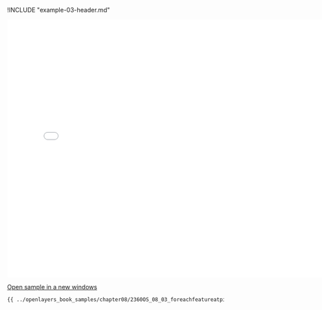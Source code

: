 
!INCLUDE "example-03-header.md"

<iframe src="../openlayers_book_samples/chapter08/2360OS_08_03_foreachfeatureatpixel.html" width="770" height="600" frameBorder="0" seamless="seamless">
</iframe>

<a href="../openlayers_book_samples/chapter08/2360OS_08_03_foreachfeatureatpixel.html" target="_blank">Open sample in a new windows</a>

```html
{{ ../openlayers_book_samples/chapter08/2360OS_08_03_foreachfeatureatpixel.html }}
```

